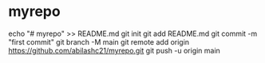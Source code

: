 # myrepo

echo "# myrepo" >> README.md
git init
git add README.md
git commit -m "first commit"
git branch -M main
git remote add origin https://github.com/abilashc21/myrepo.git
git push -u origin main
